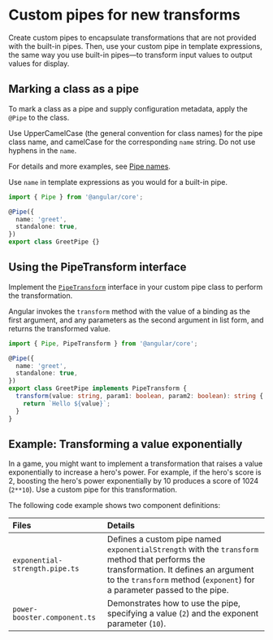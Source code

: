 # Custom pipes for new transforms

Create custom pipes to encapsulate transformations that are not provided with the built-in pipes.
Then, use your custom pipe in template expressions, the same way you use built-in pipes—to transform input values to output values for display.

## Marking a class as a pipe

To mark a class as a pipe and supply configuration metadata, apply the `@Pipe` to the class.

Use UpperCamelCase (the general convention for class names) for the pipe class name, and camelCase for the corresponding `name` string.
Do not use hyphens in the `name`.

For details and more examples, see [Pipe names](/style-guide#pipe-names "Pipe names in the Angular coding style guide").

Use `name` in template expressions as you would for a built-in pipe.

```ts
import { Pipe } from '@angular/core';

@Pipe({
  name: 'greet',
  standalone: true,
})
export class GreetPipe {}
```

## Using the PipeTransform interface

Implement the [`PipeTransform`](/api/core/PipeTransform "API reference for PipeTransform") interface in your custom pipe class to perform the transformation.

Angular invokes the `transform` method with the value of a binding as the first argument, and any parameters as the second argument in list form, and returns the transformed value.

```ts
import { Pipe, PipeTransform } from '@angular/core';

@Pipe({
  name: 'greet',
  standalone: true,
})
export class GreetPipe implements PipeTransform {
  transform(value: string, param1: boolean, param2: boolean): string {
    return `Hello ${value}`;
  }
}
```

## Example: Transforming a value exponentially

In a game, you might want to implement a transformation that raises a value exponentially to increase a hero's power.
For example, if the hero's score is 2, boosting the hero's power exponentially by 10 produces a score of 1024 (`2**10`).
Use a custom pipe for this transformation.

The following code example shows two component definitions:

| Files                          | Details |
|:---                            |:---     |
| `exponential-strength.pipe.ts` | Defines a custom pipe named `exponentialStrength` with the `transform` method that performs the transformation. It defines an argument to the `transform` method \(`exponent`\) for a parameter passed to the pipe. |
| `power-booster.component.ts`   | Demonstrates how to use the pipe, specifying a value \(`2`\) and the exponent parameter \(`10`\).                                                                                                                   |

<docs-code-multifile preview path="adev/content/examples/pipes/src/app/power-booster.component.ts">
  <docs-code header="src/app/exponential-strength.pipe.ts" path="adev/content/examples/pipes/src/app/exponential-strength.pipe.ts"/>
  <docs-code header="src/app/power-booster.component.ts" path="adev/content/examples/pipes/src/app/power-booster.component.ts"/>
</docs-code-multifile>
